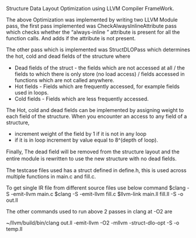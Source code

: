 Structure Data Layout Optimization using LLVM Compiler FrameWork.

The above Optimization was implemented by writing two LLVM Module pass, the first pass implemented was CheckAlwaysInlineAttribute pass which checks whether the “always-inline ” attribute is present for all the function calls. And adds if the attribute is not present.

The other pass which is implemented was StructDLOPass which determines the hot, cold and dead ﬁelds of the structure where

 - Dead fields of the struct - the fields which are not accessed at all / the fields to which there is only store (no load access) / fields accessed in functions which are not called anywhere.
- Hot fields - Fields which are frequently accessed, for example fields used in loops.
- Cold fields - Fields which are less frequently accessed.

The Hot, cold and dead fields can be implemented by assigning weight to each field of the structure.
When you encounter an access to any field of a structure,
 - increment weight of the field by 1 if it is not in any loop
- if it is in loop increment by value equal to 8^(depth of loop).


Finally, The dead ﬁeld will be removed from the structure layout and the entire module is rewritten to use the new structure with no dead ﬁelds.

The testcase files used has a struct defined in define.h, this is used across multiple functions in main.c and fill.c.

To get single IR file from different source files use below command
$clang -S -emit-llvm main.c
$clang -S -emit-llvm fill.c
$llvm-link main.ll fill.ll -S -o out.ll

The other commands used to run above 2 passes in clang at -O2 are

~/llvm/build/bin/clang out.ll -emit-llvm -O2 -mllvm -struct-dlo-opt -S -o temp.ll
